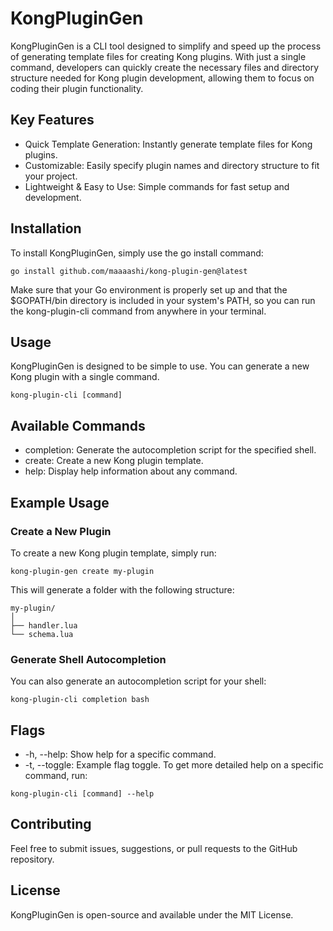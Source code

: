 # KongPluginGen

KongPluginGen is a CLI tool designed to simplify and speed up the process of generating template files for creating Kong plugins. With just a single command, developers can quickly create the necessary files and directory structure needed for Kong plugin development, allowing them to focus on coding their plugin functionality.

## Key Features
- Quick Template Generation: Instantly generate template files for Kong plugins.
- Customizable: Easily specify plugin names and directory structure to fit your project.
- Lightweight & Easy to Use: Simple commands for fast setup and development.

## Installation

To install KongPluginGen, simply use the go install command:

```
go install github.com/maaaashi/kong-plugin-gen@latest
```

Make sure that your Go environment is properly set up and that the $GOPATH/bin directory is included in your system's PATH, so you can run the kong-plugin-cli command from anywhere in your terminal.

## Usage
KongPluginGen is designed to be simple to use. You can generate a new Kong plugin with a single command.

```
kong-plugin-cli [command]
```

## Available Commands
- completion: Generate the autocompletion script for the specified shell.
- create: Create a new Kong plugin template.
- help: Display help information about any command.

## Example Usage

### Create a New Plugin

To create a new Kong plugin template, simply run:

```
kong-plugin-gen create my-plugin
```

This will generate a folder with the following structure:

```
my-plugin/
│
├── handler.lua
└── schema.lua
```

### Generate Shell Autocompletion
You can also generate an autocompletion script for your shell:

```
kong-plugin-cli completion bash
```

## Flags

- -h, --help: Show help for a specific command.
- -t, --toggle: Example flag toggle.
To get more detailed help on a specific command, run:

```
kong-plugin-cli [command] --help
```

## Contributing

Feel free to submit issues, suggestions, or pull requests to the GitHub repository.

## License
KongPluginGen is open-source and available under the MIT License.
